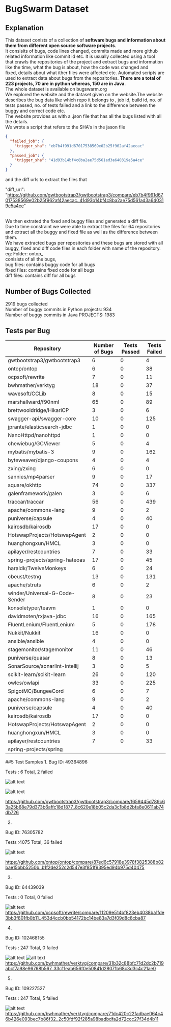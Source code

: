 # BugSwarm Dataset
## Explanation
This dataset conists of a collection of **software bugs and information about them from different open source software projects**. <br>
It consisits of bugs, code lines changed, commits made and more github related information like commit id etc. It is usually collected using a tool <br>
that crawls the repositories of the project and extract bugs and information like the time, what the bug is about, how the code was changed and <br>
fixed, details about what ither files were affected etc. Automated scripts are used to extract data about bugs from the repositories.
**There are a total of 223 projects, 70 are in python whereas, 150 are in Java**.<br>
The whole dataset is available on bugswarm.org<br> We explored the website and the dataset given on the website.The website describes the bug data like which repo it belongs to , job id, build id, no. of tests passed, no. of tests failed and a link to the difference between the buggy and correct code etc.<br>
The website provides us with a .json file that has all the bugs listed with all the details.<br>
We wrote a script that refers to the SHA's in the jason file<br>
```json
{
  "failed_job": {
    "trigger_sha": "eb7b4f991d67017538569e02b25f962af42aecac"
  },
  "passed_job": {
    "trigger_sha": "41d93b14bf4c8ba2ae75d561ad3a640319e5a4ce"
  }
}
```
and the diff urls to extract the files that <br>

"diff_url": "https://github.com/gwtbootstrap3/gwtbootstrap3/compare/eb7b4f991d67017538569e02b25f962af42aecac..41d93b14bf4c8ba2ae75d561ad3a640319e5a4ce"

<br>
We then extrated the fixed and buggy files and generated a diff file. <br>
Due to time constraint we were able to extract the files for 64 repositories and  extract all the buggy and fixed file as well as the difference between them.<br>
We have extracted bugs per repositories and these bugs are stored with all buggy, fixed and diff code files in each folder with name of the repository.<br>
eg: Folder: ontop_ <br>
conisists of all the bugs,<br>
bug files: contains buggy code for all bugs <br>
fixed files: contains fixed code for all bugs <br>
diff files: contains diff for all bugs <br>

## Number of Bugs Collected
2919 bugs collected<br>
Number of buggy commits in Python projects: 934<br>
Number of buggy commits in Java PROJECTS: 1983<br>

## Tests per Bug
| Repository                                    | Number of Bugs | Tests Passed | Tests Failed |
|-----------------------------------------------|----------------|--------------|--------------|
| gwtbootstrap3/gwtbootstrap3                   | 6              | 0            | 4            |
| ontop/ontop                                   | 6              | 0            | 38           |
| ocpsoft/rewrite                               | 7              | 0            | 11           |
| bwhmather/verktyg                             | 18             | 0            | 37           |
| wavesoft/CCLib                                | 8              | 0            | 15           |
| marshallward/f90nml                           | 65             | 0            | 89           |
| brettwooldridge/HikariCP                      | 3              | 0            | 6            |
| swagger-api/swagger-core                      | 10             | 0            | 125          |
| jprante/elasticsearch-jdbc                    | 1              | 0            | 0            |
| NanoHttpd/nanohttpd                           | 1              | 0            | 0            |
| chewiebug/GCViewer                            | 5              | 0            | 4            |
| mybatis/mybatis-3                             | 9              | 0            | 162          |
| byteweaver/django-coupons                     | 4              | 0            | 4            |
| zxing/zxing                                   | 6              | 0            | 0            |
| sannies/mp4parser                             | 9              | 0            | 17           |
| square/okhttp                                 | 74             | 0            | 337          |
| galenframework/galen                          | 3              | 0            | 6            |
| traccar/traccar                               | 56             | 0            | 439          |
| apache/commons-lang                           | 9              | 0            | 2            |
| puniverse/capsule                             | 4              | 0            | 40           |
| kairosdb/kairosdb                             | 17             | 0            | 0            |
| HotswapProjects/HotswapAgent                  | 2              | 0            | 0            |
| huanghongxun/HMCL                             | 3              | 0            | 0            |
| apilayer/restcountries                        | 7              | 0            | 33           |
| spring-projects/spring-hateoas                | 17             | 0            | 45           |
| haraldk/TwelveMonkeys                         | 6              | 0            | 24           |
| cbeust/testng                                 | 13             | 0            | 131          |
| apache/struts                                 | 6              | 0            | 2            |
| winder/Universal-G-Code-Sender                | 8              | 0            | 23           |
| konsoletyper/teavm                            | 1              | 0            | 0            |
| davidmoten/rxjava-jdbc                        | 16             | 0            | 165          |
| FluentLenium/FluentLenium                     | 5              | 0            | 178          |
| Nukkit/Nukkit                                 | 16             | 0            | 0            |
| ansible/ansible                               | 4              | 0            | 0            |
| stagemonitor/stagemonitor                     | 11             | 0            | 46           |
| puniverse/quasar                              | 8              | 0            | 13           |
| SonarSource/sonarlint-intellij                | 3              | 0            | 5            |
| scikit-learn/scikit-learn                     | 26             | 0            | 120          |
| owlcs/owlapi                                  | 33             | 0            | 225          |
| SpigotMC/BungeeCord                           | 6              | 0            | 7            |
| apache/commons-lang                           | 9              | 0            | 2            |
| puniverse/capsule                             | 4              | 0            | 40           |
| kairosdb/kairosdb                             | 17             | 0            | 0            |
| HotswapProjects/HotswapAgent                  | 2              | 0            | 0            |
| huanghongxun/HMCL                             | 3              | 0            | 0            |
| apilayer/restcountries                        | 7              | 0            | 33           |
| spring-projects/spring


##5 Test Samples
1.
Bug ID: 49364896

Tests : 6 Total, 2 failed

![alt text](https://github.com/ShreyaChaudhary1211/CS527-Project/blob/main/images/Bugswarmbug1-1.png)

![alt text](https://github.com/ShreyaChaudhary1211/CS527-Project/blob/main/images/Bugswarmbug1-2.png)

https://github.com/gwtbootstrap3/gwtbootstrap3/compare/f659445d789c63a25b68e79d373b6affc18d1877..8c620e18b05c2da3c1b8d2bfa8e0611ab74db726


2.
Bug ID: 76305782

Tests :4075 Total, 36 failed

![alt text](https://github.com/ShreyaChaudhary1211/CS527-Project/blob/main/images/Bugswarmbug2.png)

https://github.com/ontop/ontop/compare/87ed6c57918e3978f3825388b82bae15bbb5250b..b1f2de252c2d547e3f851f9395ed94b975d40475


3.
Bug ID: 64439039

Tests : 0 Total, 0 failed

![alt text](https://github.com/ShreyaChaudhary1211/CS527-Project/blob/main/images/Bugswarmbug3.png)
https://github.com/ocpsoft/rewrite/compare/11209e514bf823eb4038ba1fde3bb3f801fb0b11..453d4ccb0bb54172bc14be83a7d3f09d8c8cba87


4.
Bug ID: 102468155

Tests : 247 Total, 0 failed

![alt text](https://github.com/ShreyaChaudhary1211/CS527-Project/blob/main/images/Bugswarmbug4-1.png)
![alt text](https://github.com/ShreyaChaudhary1211/CS527-Project/blob/main/images/Bugswarmbug4-2.png)
https://github.com/bwhmather/verktyg/compare/31b32c88bfc71d2dc2b719abcf7a98e96768b567..33c11eab656f0e50841d28071b68c3d3c4c21ae0


5.
Bug ID: 109227527

Tests : 247 Total, 5 failed

![alt text](https://github.com/ShreyaChaudhary1211/CS527-Project/blob/main/images/Bugswarmbug5.png)
https://github.com/bwhmather/verktyg/compare/71dc420c22fadbae064c46b426e093bec7b86f32..2c50fdf92f285a98badbdfa2d72ccc27f34d4b11




